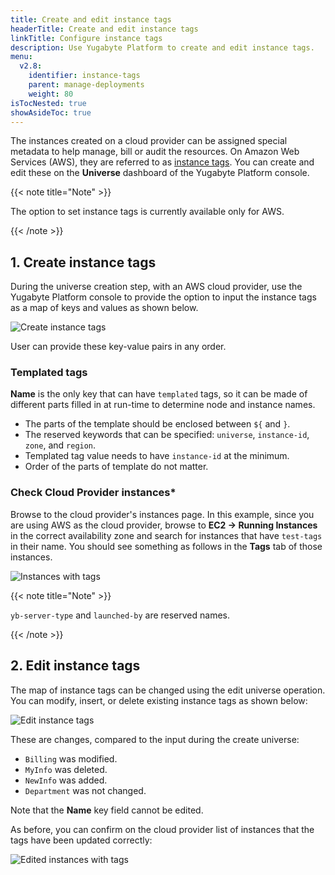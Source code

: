 ```yaml
---
title: Create and edit instance tags
headerTitle: Create and edit instance tags
linkTitle: Configure instance tags
description: Use Yugabyte Platform to create and edit instance tags.
menu:
  v2.8:
    identifier: instance-tags
    parent: manage-deployments
    weight: 80
isTocNested: true
showAsideToc: true
---
```


The instances created on a cloud provider can be assigned special metadata to help manage, bill or audit the resources. On Amazon Web Services (AWS), they are referred to as
[instance tags](https://docs.aws.amazon.com/AWSEC2/latest/UserGuide/Using_Tags.html). You can create and edit these on the **Universe** dashboard of the Yugabyte Platform console.

{{< note title="Note" >}}

The option to set instance tags is currently available only for AWS.

{{< /note >}}

## 1. Create instance tags

During the universe creation step, with an AWS cloud provider, use the Yugabyte Platform console to provide the option to input the instance tags as a map of keys and values as shown below.

![Create instance tags](/images/ee/inst-tags-1.png)

User can provide these key-value pairs in any order.

### Templated tags

**Name** is the only key that can have `templated` tags, so it can be made of different parts filled in at run-time to determine node and instance names.

- The parts of the template should be enclosed between `${` and `}`.
- The reserved keywords that can be specified: `universe`, `instance-id`, `zone`, and `region`.
- Templated tag value needs to have `instance-id` at the minimum.
- Order of the parts of template do not matter.

### Check Cloud Provider instances*

Browse to the cloud provider's instances page. In this example, since you are using AWS as the cloud provider, browse to **EC2 -> Running Instances**
in the correct availability zone and search for instances that have `test-tags` in their name. You should see something as follows in the **Tags** tab of those instances.

![Instances with tags](/images/ee/inst-tags-aws-1.png)

{{< note title="Note" >}}

`yb-server-type` and `launched-by` are reserved names.

{{< /note >}}

## 2. Edit instance tags

The map of instance tags can be changed using the edit universe operation. You can modify, insert, or delete existing instance tags as shown below:

![Edit instance tags](/images/ee/inst-tags-2.png)

These are changes, compared to the input during the create universe:

- `Billing` was modified.
- `MyInfo` was deleted.
- `NewInfo` was added.
- `Department` was not changed.

Note that the **Name** key field cannot be edited.

As before, you can confirm on the cloud provider list of instances that the tags have been updated correctly:

![Edited instances with tags](/images/ee/inst-tags-aws-2.png)
